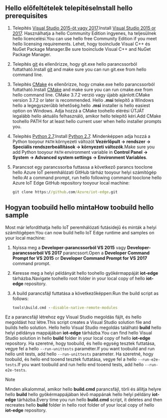 ## <a name="install-hello-prerequisites"></a><span data-ttu-id="f38b9-101">Hello előfeltételek telepítése</span><span class="sxs-lookup"><span data-stu-id="f38b9-101">Install hello prerequisites</span></span>

1. <span data-ttu-id="f38b9-102">Telepítés [Visual Studio 2015-öt vagy 2017](https://www.visualstudio.com).</span><span class="sxs-lookup"><span data-stu-id="f38b9-102">Install [Visual Studio 2015 or 2017](https://www.visualstudio.com).</span></span> <span data-ttu-id="f38b9-103">Használhatja a hello Community Edition ingyenes, ha teljesülnek hello licencelési.</span><span class="sxs-lookup"><span data-stu-id="f38b9-103">You can use hello free Community Edition if you meet hello licensing requirements.</span></span> <span data-ttu-id="f38b9-104">Lehet, hogy tooinclude Visual C++ és NuGet Package Manager.</span><span class="sxs-lookup"><span data-stu-id="f38b9-104">Be sure tooinclude Visual C++ and NuGet Package Manager.</span></span>

1. <span data-ttu-id="f38b9-105">Telepítés [git](http://www.git-scm.com) és ellenőrizze, hogy git.exe hello parancssorból futtatható.</span><span class="sxs-lookup"><span data-stu-id="f38b9-105">Install [git](http://www.git-scm.com) and make sure you can run git.exe from hello command line.</span></span>

1. <span data-ttu-id="f38b9-106">Telepítés [CMake](https://cmake.org/download/) és ellenőrizze, hogy cmake.exe hello parancssorból futtatható.</span><span class="sxs-lookup"><span data-stu-id="f38b9-106">Install [CMake](https://cmake.org/download/) and make sure you can run cmake.exe from hello command line.</span></span> <span data-ttu-id="f38b9-107">CMake 3.7.2 verzió vagy újabb ajánlott.</span><span class="sxs-lookup"><span data-stu-id="f38b9-107">CMake version 3.7.2 or later is recommended.</span></span> <span data-ttu-id="f38b9-108">Hello **.msi** telepítő a Windows hello a legegyszerűbb lehetőség.</span><span class="sxs-lookup"><span data-stu-id="f38b9-108">hello **.msi** installer is hello easiest option on Windows.</span></span> <span data-ttu-id="f38b9-109">Adja hozzá a CMake toohello elérési ÚTJÁT legalább hello aktuális felhasználó, amikor hello telepítő kéri.</span><span class="sxs-lookup"><span data-stu-id="f38b9-109">Add CMake toohello PATH for at least hello current user when hello installer prompts you.</span></span>

1. <span data-ttu-id="f38b9-110">Telepítés [Python 2.7](https://www.python.org/downloads/release/python-27).</span><span class="sxs-lookup"><span data-stu-id="f38b9-110">Install [Python 2.7](https://www.python.org/downloads/release/python-27).</span></span> <span data-ttu-id="f38b9-111">Mindenképpen adja hozzá a Python tooyour `PATH` környezeti változót **Vezérlőpult -> rendszer -> Speciális rendszerbeállítások -> környezeti változók**.</span><span class="sxs-lookup"><span data-stu-id="f38b9-111">Make sure you add Python tooyour `PATH` environment variable in **Control Panel -> System -> Advanced system settings -> Environment Variables**.</span></span>

1. <span data-ttu-id="f38b9-112">Parancsot egy parancssorba futtassa a következő parancs tooclone hello Azure IoT peremhálózati GitHub tárház tooyour helyi számítógép hello:</span><span class="sxs-lookup"><span data-stu-id="f38b9-112">At a command prompt, run hello following command tooclone hello Azure IoT Edge GitHub repository tooyour local machine:</span></span>

    ```cmd
    git clone https://github.com/Azure/iot-edge.git
    ```

## <a name="how-toobuild-hello-sample"></a><span data-ttu-id="f38b9-113">Hogyan toobuild hello minta</span><span class="sxs-lookup"><span data-stu-id="f38b9-113">How toobuild hello sample</span></span>

<span data-ttu-id="f38b9-114">Most már lefordíthatja hello IoT peremhálózati futásidejű és minták a helyi számítógépen:</span><span class="sxs-lookup"><span data-stu-id="f38b9-114">You can now build hello IoT Edge runtime and samples on your local machine:</span></span>

1. <span data-ttu-id="f38b9-115">Nyissa meg a **Developer-parancssorból VS 2015** vagy **Developer-parancssorból VS 2017** parancssort.</span><span class="sxs-lookup"><span data-stu-id="f38b9-115">Open a **Developer Command Prompt for VS 2015** or **Developer Command Prompt for VS 2017** command prompt.</span></span>

1. <span data-ttu-id="f38b9-116">Keresse meg a helyi példányát hello toohello gyökérmappáját **iot-edge** tárházba.</span><span class="sxs-lookup"><span data-stu-id="f38b9-116">Navigate toohello root folder in your local copy of hello **iot-edge** repository.</span></span>

1. <span data-ttu-id="f38b9-117">A build parancsfájl futtatása a következőképpen:</span><span class="sxs-lookup"><span data-stu-id="f38b9-117">Run the build script as follows:</span></span>

    ```cmd
    tools\build.cmd --disable-native-remote-modules
    ```

<span data-ttu-id="f38b9-118">Ez a parancsfájl létrehoz egy Visual Studio megoldás fájlt, és hello megoldást hoz létre.</span><span class="sxs-lookup"><span data-stu-id="f38b9-118">This script creates a Visual Studio solution file and builds hello solution.</span></span> <span data-ttu-id="f38b9-119">Hello hello Visual Studio megoldás található **build** hello helyi példánya mappájában **iot-edge** tárházba.</span><span class="sxs-lookup"><span data-stu-id="f38b9-119">You can find hello Visual Studio solution in hello **build** folder in your local copy of hello **iot-edge** repository.</span></span> <span data-ttu-id="f38b9-120">Ha szeretné, hogy toobuild, és hello egység tesztek futtatása, vegye fel a hello `--run-unittests` paraméter.</span><span class="sxs-lookup"><span data-stu-id="f38b9-120">If you want toobuild and run hello unit tests, add hello `--run-unittests` parameter.</span></span> <span data-ttu-id="f38b9-121">Ha szeretné, hogy toobuild, és hello end tooend tesztek futtatása, vegye fel a hello `--run-e2e-tests`.</span><span class="sxs-lookup"><span data-stu-id="f38b9-121">If you want toobuild and run hello end tooend tests, add hello `--run-e2e-tests`.</span></span>

> [!NOTE]
> <span data-ttu-id="f38b9-122">Minden alkalommal, amikor hello **build.cmd** parancsfájl, törli és állítja helyre hello **build** hello gyökérmappájában lévő mappának hello helyi példány **iot-edge** tárházba.</span><span class="sxs-lookup"><span data-stu-id="f38b9-122">Every time you run hello **build.cmd** script, it deletes and then recreates hello **build** folder in hello root folder of your local copy of hello **iot-edge** repository.</span></span>

